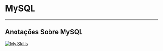 <h1> MySQL </h1>
<hr>
<h2> Anotações Sobre MySQL </h2>

[![My Skills](https://skillicons.dev/icons?i=mysql)](https://skillicons.dev)

